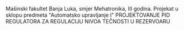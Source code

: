 Mašinski fakultet Banja Luka, smjer Mehatronika, III godina.
Projekat u sklopu predmeta "Automatsko upravljanje I"
PROJEKTOVANJE PID REGULATORA ZA REGULACIJU NIVOA TEČNOSTI U REZERVOARU
